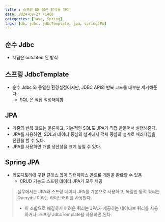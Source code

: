 ```yaml
---
title : 스프링 DB 접근 방식들 차이
date: 2024-09-27 +1400
categories: [Java, Spring]
tags: [db, jdbc, jdbcTemplate, jpa, springJPA]
---
```

## 순수 Jdbc
- 지금은 outdated 된 방식

## 스프링 JdbcTemplate
- 순수 Jdbc 와 동일한 환경설정이지만, JDBC API의 반복 코드를 대부분 제거해준다. 
  - SQL 은 직접 작성해야함

## JPA
- 기존의 반복 코드는 물론이고, 기본적인 SQL도 JPA가 직접 만들어서 실행해준다.
- JPA를 사용하면, SQL과 데이터 중심의 설계에서 객체 중심의 설계로 패러다임을 전환을 할 수 있다.
- JPA를 사용하면 개발 생산성을 크게 높일 수 있다. 

## Spring JPA
- 리포지토리에 구현 클래스 없이 인터페이스 만으로 개발을 완료할 수 있음
  - CRUD 기능도 스프링 데이터 JPA가 모두 제공

> 실무에서는 JPA와 스프링 데이터 JPA를 기본으로 사용하고, 복잡한 동적 쿼리는 Querydsl 이라는 라이브러리를 사용한다.
>   - 이 조합으로 해결하기 어려운 쿼리는 JPA가 제공하는 네이티브 쿼리를 사용하거나, 스프링 JdbcTemplate을 사용하면 된다. 
